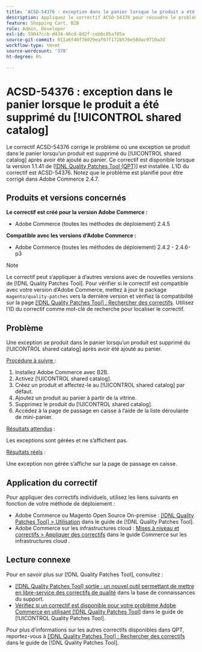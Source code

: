 ```yaml
---
title: 'ACSD-54376 : exception dans le panier lorsque le produit a été supprimé du [!UICONTROL shared catalog]'
description: Appliquez le correctif ACSD-54376 pour résoudre le problème Adobe Commerce où une exception se produit dans le panier lorsqu’un produit est supprimé du [!UICONTROL shared catalog] après avoir été ajouté au panier.
feature: Shopping Cart, B2B
role: Admin, Developer
exl-id: 59047ccb-d434-46cd-8d2f-ceb0c85a785a
source-git-commit: 011a6f46f76029eaf67f172b576e58dac9710a3d
workflow-type: tm+mt
source-wordcount: '378'
ht-degree: 0%

---
```


# ACSD-54376 : exception dans le panier lorsque le produit a été supprimé du [!UICONTROL shared catalog]

Le correctif ACSD-54376 corrige le problème où une exception se produit dans le panier lorsqu’un produit est supprimé du [!UICONTROL shared catalog] après avoir été ajouté au panier. Ce correctif est disponible lorsque la version 1.1.41 de [[!DNL Quality Patches Tool (QPT)]](https://experienceleague.adobe.com/fr/docs/commerce-operations/tools/quality-patches-tool/quality-patches-tool-to-self-serve-quality-patches) est installée. L’ID du correctif est ACSD-54376. Notez que le problème est planifié pour être corrigé dans Adobe Commerce 2.4.7.

## Produits et versions concernés

**Le correctif est créé pour la version Adobe Commerce :**

* Adobe Commerce (toutes les méthodes de déploiement) 2.4.5

**Compatible avec les versions d’Adobe Commerce :**

* Adobe Commerce (toutes les méthodes de déploiement) 2.4.2 - 2.4.6-p3

>[!NOTE]
>
>Le correctif peut s’appliquer à d’autres versions avec de nouvelles versions de [!DNL Quality Patches Tool]. Pour vérifier si le correctif est compatible avec votre version d’Adobe Commerce, mettez à jour le package `magento/quality-patches` vers la dernière version et vérifiez la compatibilité sur la page [[!DNL Quality Patches Tool] : Rechercher des correctifs](https://experienceleague.adobe.com/tools/commerce-quality-patches/index.html?lang=fr). Utilisez l’ID du correctif comme mot-clé de recherche pour localiser le correctif.

## Problème

Une exception se produit dans le panier lorsqu’un produit est supprimé du [!UICONTROL shared catalog] après avoir été ajouté au panier.

<u>Procédure à suivre </u> :

1. Installez Adobe Commerce avec B2B.
1. Activez [!UICONTROL shared catalog].
1. Créez un produit et affectez-le au [!UICONTROL shared catalog] par défaut.
1. Ajoutez un produit au panier à partir de la vitrine.
1. Supprimez le produit du [!UICONTROL shared catalog].
1. Accédez à la page de passage en caisse à l’aide de la liste déroulante de mini-panier.

<u>Résultats attendus</u> :

Les exceptions sont gérées et ne s’affichent pas.

<u>Résultats réels</u> :

Une exception non gérée s’affiche sur la page de passage en caisse.

## Application du correctif

Pour appliquer des correctifs individuels, utilisez les liens suivants en fonction de votre méthode de déploiement :

* Adobe Commerce ou Magento Open Source On-premise : [[!DNL Quality Patches Tool] > Utilisation](/help/tools/quality-patches-tool/usage.md) dans le guide de [!DNL Quality Patches Tool].
* Adobe Commerce sur les infrastructures cloud : [Mises à niveau et correctifs > Appliquer des correctifs](https://experienceleague.adobe.com/docs/commerce-cloud-service/user-guide/develop/upgrade/apply-patches.html?lang=fr) dans le guide Commerce sur les infrastructures cloud .

## Lecture connexe

Pour en savoir plus sur [!DNL Quality Patches Tool], consultez :

* [[!DNL Quality Patches Tool] sortie : un nouvel outil permettant de mettre en libre-service des correctifs de qualité](https://experienceleague.adobe.com/fr/docs/commerce-operations/tools/quality-patches-tool/quality-patches-tool-to-self-serve-quality-patches) dans la base de connaissances du support.
* [Vérifiez si un correctif est disponible pour votre problème Adobe Commerce en utilisant [!DNL Quality Patches Tool]](/help/tools/quality-patches-tool/patches-available-in-qpt/check-patch-for-magento-issue-with-magento-quality-patches.md) dans le guide de [!UICONTROL Quality Patches Tool].


Pour plus d’informations sur les autres correctifs disponibles dans QPT, reportez-vous à [[!DNL Quality Patches Tool] : Rechercher des correctifs](https://experienceleague.adobe.com/tools/commerce-quality-patches/index.html?lang=fr) dans le guide de [!DNL Quality Patches Tool].
